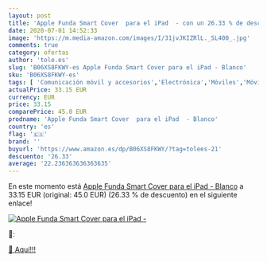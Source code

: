 ```yaml
---
layout: post
title: 'Apple Funda Smart Cover  para el iPad  - con un 26.33 % de descuento'
date: 2020-07-01 14:52:33
image: 'https://m.media-amazon.com/images/I/31jvJKIZRlL._SL400_.jpg'
comments: true
category: ofertas
author: 'tole.es'
slug: 'B06XS8FKWY-es Apple Funda Smart Cover para el iPad - Blanco'
sku: 'B06XS8FKWY-es'
tags: [ 'Comunicación móvil y accesorios','Electrónica','Móviles','Móviles y smartphones libres','apple','ipad', ]
actualPrice: 33.15 EUR
currency: EUR
price: 33.15
comparePrice: 45.0 EUR
prodname: 'Apple Funda Smart Cover  para el iPad  - Blanco'
country: 'es'
flag: '🇪🇸'
brand: ''
buyurl: 'https://www.amazon.es/dp/B06XS8FKWY/?tag=tolees-21'
descuento: '26.33'
average: '22.236363636363635'
---
```


En este momento está [Apple Funda Smart Cover  para el iPad  - Blanco](https://www.amazon.es/dp/B06XS8FKWY/?tag=tolees-21) a 33.15 EUR (original: 45.0 EUR) (26.33 %  de descuento) en el siguiente enlace!

[![Apple Funda Smart Cover  para el iPad  -](https://m.media-amazon.com/images/I/31jvJKIZRlL._SL400_.jpg)](https://www.amazon.es/dp/B06XS8FKWY/?tag=tolees-21)

🔎:


[🛒 Aquí!!!](https://www.amazon.es/dp/B06XS8FKWY/?tag=tolees-21)
